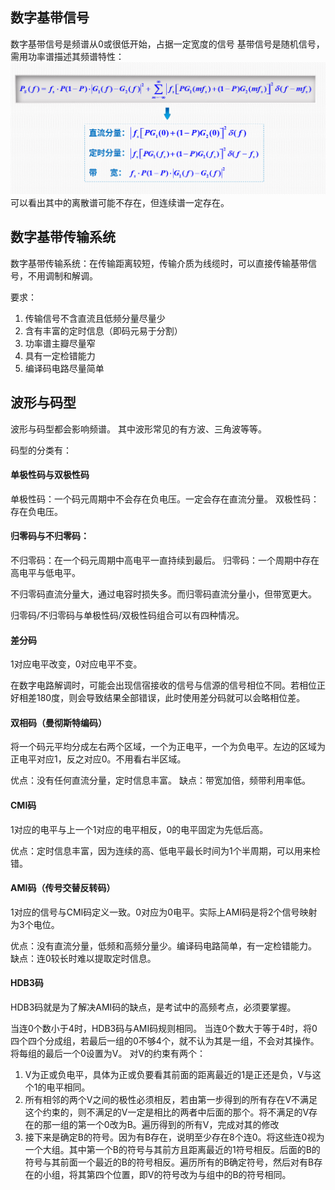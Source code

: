 ## 数字基带信号
数字基带信号是频谱从0或很低开始，占据一定宽度的信号
基带信号是随机信号，需用功率谱描述其频谱特性：​
![alt text](<图片/截图 2025-06-03 10-02-42.png>)
可以看出其中的离散谱可能不存在，但连续谱一定存在。


## 数字基带传输系统
数字基带传输系统：在传输距离较短，传输介质为线缆时，可以直接传输基带信号，不用调制和解调。

要求：
1. 传输信号不含直流且低频分量尽量少
2. 含有丰富的定时信息（即码元易于分割）
3. 功率谱主瓣尽量窄
4. 具有一定检错能力
5. 编译码电路尽量简单

## 波形与码型
波形与码型都会影响频谱。
其中波形常见的有方波、三角波等等。

码型的分类有：
#### 单极性码与双极性码
单极性码：一个码元周期中不会存在负电压。一定会存在直流分量。
双极性码：存在负电压。
#### 归零码与不归零码：
不归零码：在一个码元周期中高电平一直持续到最后。
归零码：一个周期中存在高电平与低电平。

不归零码直流分量大，通过电容时损失多。而归零码直流分量小，但带宽更大。

归零码/不归零码与单极性码/双极性码组合可以有四种情况。
#### 差分码
1对应电平改变，0对应电平不变。

在数字电路解调时，可能会出现信宿接收的信号与信源的信号相位不同。若相位正好相差180度，则会导致结果全部错误，此时使用差分码就可以会略相位差。
#### 双相码（曼彻斯特编码）
将一个码元平均分成左右两个区域，一个为正电平，一个为负电平。左边的区域为正电平对应1，反之对应0。不用看右半区域。

优点：没有任何直流分量，定时信息丰富。
缺点：带宽加倍，频带利用率低。
#### CMI码
1对应的电平与上一个1对应的电平相反，0的电平固定为先低后高。

优点：定时信息丰富，因为连续的高、低电平最长时间为1个半周期，可以用来检错。
#### AMI码（传号交替反转码）
1对应的信号与CMI码定义一致。0对应为0电平。实际上AMI码是将2个信号映射为3个电位。

优点：没有直流分量，低频和高频分量少。编译码电路简单，有一定检错能力。
缺点：连0较长时难以提取定时信息。

#### HDB3码
HDB3码就是为了解决AMI码的缺点，是考试中的高频考点，必须要掌握。

当连0个数小于4时，HDB3码与AMI码规则相同。
当连0个数大于等于4时，将0四个四个分成组，若最后一组的0不够4个，就不认为其是一组，不会对其操作。将每组的最后一个0设置为V。
对V的约束有两个：
1. V为正或负电平，具体为正或负要看其前面的距离最近的1是正还是负，V与这个1的电平相同。
2. 所有相邻的两个V之间的极性必须相反，若由第一步得到的所有存在V不满足这个约束的，则不满足的V一定是相比的两者中后面的那个。将不满足的V存在的那一组的第一个0改为B。遍历得到的所有V，完成对其的修改
3. 接下来是确定B的符号。因为有B存在，说明至少存在8个连0。将这些连0视为一个大组。其中第一个B的符号与其前方且距离最近的1符号相反。后面的B的符号与其前面一个最近的B的符号相反。遍历所有的B确定符号，然后对有B存在的小组，将其第四个位置，即V的符号改为与组中的B的符号相同。
